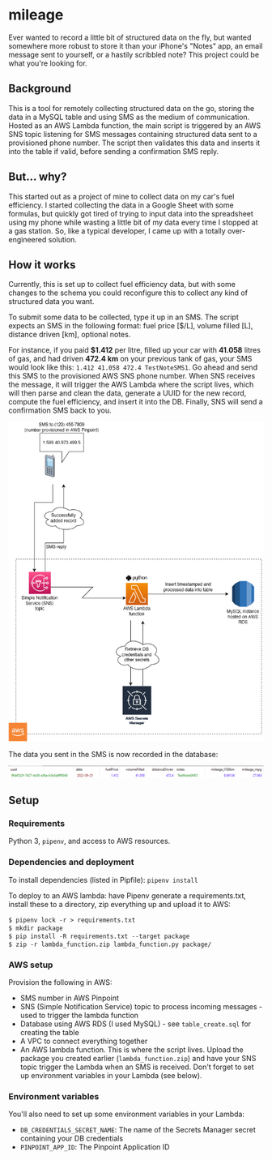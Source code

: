 # mileage

Ever wanted to record a little bit of structured data on the fly, but wanted somewhere more robust to store it than your iPhone's "Notes" app, an email message sent to yourself, or a hastily scribbled note?  This project could be what you're looking for.

## Background

This is a tool for remotely collecting structured data on the go, storing the data in a MySQL table and using SMS as the medium of communication.  Hosted as an AWS Lambda function, the main script is triggered by an AWS SNS topic listening for SMS messages containing structured data sent to a provisioned phone number.  The script then validates this data and inserts it into the table if valid, before sending a confirmation SMS reply.

## But... why?

This started out as a project of mine to collect data on my car's fuel efficiency.  I started collecting the data in a Google Sheet with some formulas, but quickly got tired of trying to input data into the spreadsheet using my phone while wasting a little bit of my data every time I stopped at a gas station.  So, like a typical developer, I came up with a totally over-engineered solution.

## How it works

Currently, this is set up to collect fuel efficiency data, but with some changes to the schema you could reconfigure this to collect any kind of structured data you want.

To submit some data to be collected, type it up in an SMS. The script expects an SMS in the following format: fuel price [$/L], volume filled [L], distance driven [km], optional notes.  

For instance, if you paid **$1.412** per litre, filled up your car with **41.058** litres of gas, and had driven **472.4 km** on your previous tank of gas, your SMS would look like this:  `1.412 41.058 472.4 TestNoteSMS1`.  Go ahead and send this SMS to the provisioned AWS SNS phone number.  When SNS receives the message, it will trigger the AWS Lambda where the script lives, which will then parse and clean the data, generate a UUID for the new record, compute the fuel efficiency, and insert it into the DB.  Finally, SNS will send a confirmation SMS back to you. 


![Architecture diagram](aws_.png)

The data you sent in the SMS is now recorded in the database:

![Example DB record](db.png)


## Setup

### Requirements 

Python 3, `pipenv`, and access to AWS resources.

### Dependencies and deployment

To install dependencies (listed in Pipfile): `pipenv install`

To deploy to an AWS lambda: have Pipenv generate a requirements.txt, install these to a directory, zip everything up and upload it to AWS:

```
$ pipenv lock -r > requirements.txt
$ mkdir package
$ pip install -R requirements.txt --target package
$ zip -r lambda_function.zip lambda_function.py package/
```

### AWS setup

Provision the following in AWS:

* SMS number in AWS Pinpoint
* SNS (Simple Notification Service) topic to process incoming messages - used to trigger the lambda function
* Database using AWS RDS (I used MySQL) - see `table_create.sql` for creating the table
* A VPC to connect everything together
* An AWS lambda function.  This is where the script lives.  Upload the package you created earlier (`lambda_function.zip`) and have your SNS topic trigger the Lambda when an SMS is received.  Don't forget to set up environment variables in your Lambda (see below).

### Environment variables

You'll also need to set up some environment variables in your Lambda:

* `DB_CREDENTIALS_SECRET_NAME`: The name of the Secrets Manager secret containing your DB credentials
* `PINPOINT_APP_ID`: The Pinpoint Application ID

